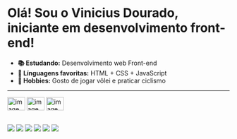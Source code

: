 <h1>Olá! Sou o Vinicius Dourado, iniciante em desenvolvimento front-end!</h1>

- <strong>📚 Estudando:</strong> Desenvolvimento web Front-end 
- <strong>🌠 Línguagens favoritas:</strong> HTML + CSS + JavaScript
- <strong>🏐 Hobbies:</strong> Gosto de jogar vôlei e praticar ciclismo
  
 <hr>
  
 <div style="display: inline_block">
   <img align="center" alt="imagem html" height="30" width="40" src="https://cdn.jsdelivr.net/gh/devicons/devicon/icons/html5/html5-plain-wordmark.svg">
   <img align="center" alt="imagem css" height="30" width="40" src="https://cdn.jsdelivr.net/gh/devicons/devicon/icons/css3/css3-plain-wordmark.svg">
   <img align="center" alt="imagem javascript" height="30" width="40" src="https://cdn.jsdelivr.net/gh/devicons/devicon/icons/javascript/javascript-plain.svg">
 </div>

##
  
 <div>
   <a href="https://www.instagram.com/vini.gln/" target="_blank"><img align="center" src="https://img.shields.io/badge/Instagram-E4405F?style=for-the-badge&logo=instagram&logoColor=white" target="_blank"></a>
   <a href="https://www.twitch.tv/vinigln" target="_blank"><img align="center" src="https://img.shields.io/badge/Twitch-9146FF?style=for-the-badge&logo=twitch&logoColor=white" target="_blank"></a>
   <a href="https://br.pinterest.com/vinigln/" target="_blank"><img align="center" src="https://img.shields.io/badge/Pinterest-%23E60023.svg?&style=for-the-badge&logo=Pinterest&logoColor=white" target="_blank"></a>
   <a href="https://twitter.com/Vini_gln" target="_blank"><img align="center" src="https://img.shields.io/badge/Twitter-1DA1F2?style=for-the-badge&logo=twitter&logoColor=white" target="_blank"></a>
   <a href="https://www.tiktok.com/@vini.gln" target="_blank"><img align="center" src="https://img.shields.io/badge/TikTok-000000?style=for-the-badge&logo=tiktok&logoColor=white" target="_blank"></a>
   <!--ADICIONAR O LINKEDIN FUTURAMENTE-->
   <a href="" target="_blank"><img align="center" src="https://img.shields.io/badge/LinkedIn-0077B5?style=for-the-badge&logo=linkedin&logoColor=white" target="_blank"></a>
 </div>

